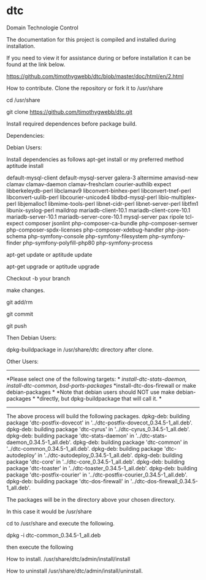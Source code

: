 # dtc
Domain Technologie Control

The documentation for this project is compiled and installed during installation.

If you need to view it for assistance during or before installation it can be found at the link below.

https://github.com/timothygwebb/dtc/blob/master/doc/html/en/2.html

How to contribute.
Clone the repository or fork it to /usr/share

cd /usr/share

git clone https://github.com/timothygwebb/dtc.git

Install required dependences before package build.

Dependencies:

Debian Users:

Install dependencies as follows apt-get install or my preferred method aptitude install

default-mysql-client default-mysql-server galera-3 altermime amavisd-new clamav clamav-daemon clamav-freshclam courier-authlib expect libberkeleydb-perl 
libclamav9 libconvert-binhex-perl libconvert-tnef-perl libconvert-uulib-perl libcourier-unicode4 libdbd-mysql-perl libio-multiplex-perl libjemalloc1 
libmime-tools-perl libnet-cidr-perl libnet-server-perl libtfm1 libunix-syslog-perl maildrop mariadb-client-10.1 mariadb-client-core-10.1 
mariadb-server-10.1 mariadb-server-core-10.1 mysql-server pax ripole tcl-expect composer jsonlint php-composer-ca-bundle php-composer-semver 
php-composer-spdx-licenses php-composer-xdebug-handler php-json-schema php-symfony-console php-symfony-filesystem php-symfony-finder 
php-symfony-polyfill-php80 php-symfony-process 

apt-get update or aptitude update

apt-get upgrade or aptitude upgrade

Checkout -b your branch

make changes.

git add/rm

git commit

git push

Then Debian Users:

dpkg-buildpackage in /usr/share/dtc directory after clone.

Other Users:
******************************************************************
*Please select one of the following targets:                     *
*install-dtc-stats-daemon, install-dtc-common, bsd-ports-packages*
*install-dtc-dos-firewall or make debian-packages                *
*Note that debian users should NOT use make debian-packages      *
*directly, but dpkg-buildpackage that will call it.              *
******************************************************************

The above process will build the following packages.
dpkg-deb: building package 'dtc-postfix-dovecot' in '../dtc-postfix-dovecot_0.34.5-1_all.deb'.
dpkg-deb: building package 'dtc-cyrus' in '../dtc-cyrus_0.34.5-1_all.deb'.
dpkg-deb: building package 'dtc-stats-daemon' in '../dtc-stats-daemon_0.34.5-1_all.deb'.
dpkg-deb: building package 'dtc-common' in '../dtc-common_0.34.5-1_all.deb'.
dpkg-deb: building package 'dtc-autodeploy' in '../dtc-autodeploy_0.34.5-1_all.deb'.
dpkg-deb: building package 'dtc-core' in '../dtc-core_0.34.5-1_all.deb'.
dpkg-deb: building package 'dtc-toaster' in '../dtc-toaster_0.34.5-1_all.deb'.
dpkg-deb: building package 'dtc-postfix-courier' in '../dtc-postfix-courier_0.34.5-1_all.deb'.
dpkg-deb: building package 'dtc-dos-firewall' in '../dtc-dos-firewall_0.34.5-1_all.deb'.

The packages will be in the directory above your chosen directory. 

In this case it would be /usr/share

cd to /usr/share and execute the following.

dpkg -i dtc-common_0.34.5-1_all.deb

then execute the following

How to install.
/usr/share/dtc/admin/install/install

How to uninstall
/usr/share/dtc/admin/install/uninstall.

